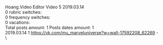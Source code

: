 Hoang.Video	Editor Video 5 2019.03.14\
0 rubric switches:\
0 frequency switches:\
0 vacations:\
Total posts amount: 1	Posts dates amount: 1\
2019.03.14 1 https://vk.com/mu_marveluniverse?w=wall-17592208_62269 - \
